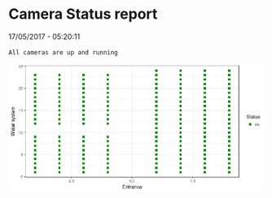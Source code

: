 Camera Status report
================
17/05/2017 - 05:20:11

    All cameras are up and running

![](camreport_files/figure-markdown_github/unnamed-chunk-2-1.png)
